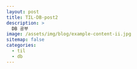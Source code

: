 ```yaml
---
layout: post
title: TIL-DB-post2
description: >
  DB 공부
image: /assets/img/blog/example-content-ii.jpg
sitemap: false
categories:
  - til
  - db
---
```


